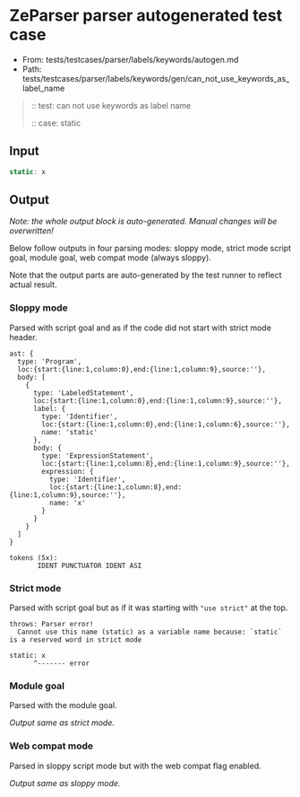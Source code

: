 # ZeParser parser autogenerated test case

- From: tests/testcases/parser/labels/keywords/autogen.md
- Path: tests/testcases/parser/labels/keywords/gen/can_not_use_keywords_as_label_name

> :: test: can not use keywords as label name
>
> :: case: static

## Input


`````js
static: x
`````

## Output

_Note: the whole output block is auto-generated. Manual changes will be overwritten!_

Below follow outputs in four parsing modes: sloppy mode, strict mode script goal, module goal, web compat mode (always sloppy).

Note that the output parts are auto-generated by the test runner to reflect actual result.

### Sloppy mode

Parsed with script goal and as if the code did not start with strict mode header.

`````
ast: {
  type: 'Program',
  loc:{start:{line:1,column:0},end:{line:1,column:9},source:''},
  body: [
    {
      type: 'LabeledStatement',
      loc:{start:{line:1,column:0},end:{line:1,column:9},source:''},
      label: {
        type: 'Identifier',
        loc:{start:{line:1,column:0},end:{line:1,column:6},source:''},
        name: 'static'
      },
      body: {
        type: 'ExpressionStatement',
        loc:{start:{line:1,column:8},end:{line:1,column:9},source:''},
        expression: {
          type: 'Identifier',
          loc:{start:{line:1,column:8},end:{line:1,column:9},source:''},
          name: 'x'
        }
      }
    }
  ]
}

tokens (5x):
       IDENT PUNCTUATOR IDENT ASI
`````

### Strict mode

Parsed with script goal but as if it was starting with `"use strict"` at the top.

`````
throws: Parser error!
  Cannot use this name (static) as a variable name because: `static` is a reserved word in strict mode

static: x
      ^------- error
`````


### Module goal

Parsed with the module goal.

_Output same as strict mode._

### Web compat mode

Parsed in sloppy script mode but with the web compat flag enabled.

_Output same as sloppy mode._
